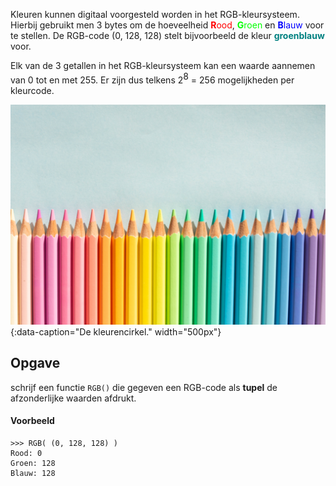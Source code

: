 Kleuren kunnen digitaal voorgesteld worden in het RGB-kleursysteem. Hierbij gebruikt men 3 bytes om de hoeveelheid <span style="color:#FF0000">**R**ood</span>, <span style="color:#00FF00">**G**roen</span> en <span style="color:#0000FF">**B**lauw</span> voor te stellen. De RGB-code (0, 128, 128) stelt bijvoorbeeld de kleur <span style="color:#008080">**groenblauw**</span> voor.

Elk van de 3 getallen in het RGB-kleursysteem kan een waarde aannemen van 0 tot en met 255. Er zijn dus telkens 2<span style="vertical-align: super;">8</span> = 256 mogelijkheden per kleurcode.

![De kleurcirkel.](media/lucas-george.jpg "Foto door Lucas George op Unsplash."){:data-caption="De kleurencirkel." width="500px"}

## Opgave
schrijf een functie `RGB()` die gegeven een RGB-code als **tupel** de afzonderlijke waarden afdrukt.

#### Voorbeeld
```
>>> RGB( (0, 128, 128) )
Rood: 0
Groen: 128
Blauw: 128
```